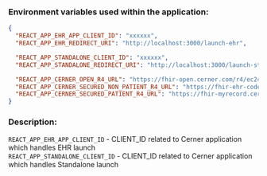 ### Environment variables used within the application:

```json
{
  "REACT_APP_EHR_APP_CLIENT_ID": "xxxxxx",
  "REACT_APP_EHR_REDIRECT_URI": "http://localhost:3000/launch-ehr",

  "REACT_APP_STANDALONE_CLIENT_ID": "xxxxxx",
  "REACT_APP_STANDALONE_REDIRECT_URI": "http://localhost:3000/launch-standalone",

  "REACT_APP_CERNER_OPEN_R4_URL": "https://fhir-open.cerner.com/r4/ec2458f2-1e24-41c8-b71b-0e701af7583d/",
  "REACT_APP_CERNER_SECURED_NON_PATIENT_R4_URL": "https://fhir-ehr-code.cerner.com/r4/ec2458f2-1e24-41c8-b71b-0e701af7583d/",
  "REACT_APP_CERNER_SECURED_PATIENT_R4_URL": "https://fhir-myrecord.cerner.com/r4/ec2458f2-1e24-41c8-b71b-0e701af7583d/"
}
```

### Description:

`REACT_APP_EHR_APP_CLIENT_ID` - CLIENT_ID related to Cerner application which handles EHR launch \
`REACT_APP_STANDALONE_CLIENT_ID` - CLIENT_ID related to Cerner application which handles Standalone launch
